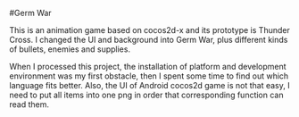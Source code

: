 #Germ War

This is an animation game based on cocos2d-x and its prototype is Thunder Cross. I changed the UI and background into Germ War, plus different kinds of bullets, enemies and supplies.

When I processed this project, the installation of platform and development environment was my first obstacle, then I spent some time to find out which language fits better. Also, the UI of Android cocos2d game is not that easy, I need to put all items into one png in order that corresponding function can read them.
